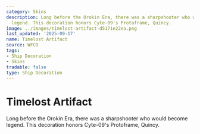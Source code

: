 ```yaml
---
category: Skins
description: Long before the Orokin Era, there was a sharpshooter who would become
  legend. This decoration honors Cyte-09's Protoframe, Quincy.
image: ../images/timelost-artifact-d5171e22ea.png
last_updated: '2025-09-17'
name: Timelost Artifact
source: WFCD
tags:
- Ship Decoration
- Skins
tradable: false
type: Ship Decoration
---
```


# Timelost Artifact

Long before the Orokin Era, there was a sharpshooter who would become legend. This decoration honors Cyte-09's Protoframe, Quincy.


